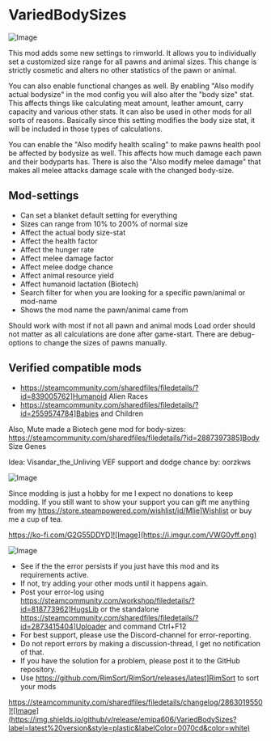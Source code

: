 # VariedBodySizes

![Image](https://i.imgur.com/iCj5o7O.png)


This mod adds some new settings to rimworld. It allows you to individually set a customized size range for all pawns and animal sizes. This change is strictly cosmetic and alters no other statistics of the pawn or animal.

You can also enable functional changes as well. By enabling "Also modify actual bodysize" in the mod config you will also alter the "body size" stat. This affects things like calculating meat amount, leather amount, carry capacity and various other stats. It can also be used in other mods for all sorts of reasons. Basically since this setting modifies the body size stat, it will be included in those types of calculations. 

You can enable the "Also modify health scaling" to make pawns health pool be affected by bodysize as well. This affects how much damage each pawn and their bodyparts has. There is also the "Also modify melee damage" that makes all melee attacks damage scale with the changed body-size.

## Mod-settings



-  Can set a blanket default setting for everything
-  Sizes can range from 10% to 200% of normal size
-  Affect the actual body size-stat
-  Affect the health factor
-  Affect the hunger rate
-  Affect melee damage factor
-  Affect melee dodge chance
-  Affect animal resource yield
-  Affect humanoid lactation (Biotech)
-  Search filter for when you are looking for a specific pawn/animal or mod-name
-  Shows the mod name the pawn/animal came from



Should work with most if not all pawn and animal mods
Load order should not matter as all calculations are done after game-start.
There are debug-options to change the sizes of pawns manually.

## Verified compatible mods



- https://steamcommunity.com/sharedfiles/filedetails/?id=839005762]Humanoid Alien Races
- https://steamcommunity.com/sharedfiles/filedetails/?id=2559574784]Babies and Children



Also, Mute made a Biotech gene mod for body-sizes: https://steamcommunity.com/sharedfiles/filedetails/?id=2887397385]Body Size Genes

Idea: Visandar_the_Unliving
VEF support and dodge chance by: oorzkws

![Image](https://i.imgur.com/Ds0rBAD.png)

Since modding is just a hobby for me I expect no donations to keep modding. If you still want to show your support you can gift me anything from my https://store.steampowered.com/wishlist/id/Mlie]Wishlist or buy me a cup of tea.

https://ko-fi.com/G2G55DDYD]![Image](https://i.imgur.com/VWG0yff.png)


![Image](https://i.imgur.com/5xwDG6H.png)



-  See if the the error persists if you just have this mod and its requirements active.
-  If not, try adding your other mods until it happens again.
-  Post your error-log using https://steamcommunity.com/workshop/filedetails/?id=818773962]HugsLib or the standalone https://steamcommunity.com/sharedfiles/filedetails/?id=2873415404]Uploader and command Ctrl+F12
-  For best support, please use the Discord-channel for error-reporting.
-  Do not report errors by making a discussion-thread, I get no notification of that.
-  If you have the solution for a problem, please post it to the GitHub repository.
-  Use https://github.com/RimSort/RimSort/releases/latest]RimSort to sort your mods



https://steamcommunity.com/sharedfiles/filedetails/changelog/2863019550]![Image](https://img.shields.io/github/v/release/emipa606/VariedBodySizes?label=latest%20version&style=plastic&labelColor=0070cd&color=white)


